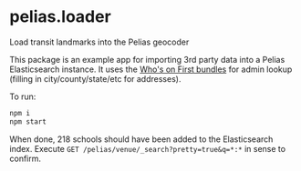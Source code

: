 # pelias.loader
Load transit landmarks into the Pelias geocoder

This package is an example app for importing 3rd party data into a Pelias Elasticsearch instance.
It uses the [Who's on First bundles](https://whosonfirst.mapzen.com/bundles/) for admin lookup (filling in city/county/state/etc for addresses).


To run:

```javascript
npm i
npm start
```

When done, 218 schools should have been added to the Elasticsearch index.
Execute `GET /pelias/venue/_search?pretty=true&q=*:*` in sense to confirm.

